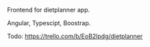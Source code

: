 Frontend for dietplanner app. 

Angular, Typescipt, Boostrap.

Todo:
https://trello.com/b/EoB2lpdg/dietplanner
